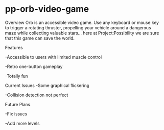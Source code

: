 # pp-orb-video-game
Overview
Orb is an accessible video game. Use any keyboard or mouse key to trigger a rotating thruster, propelling your vehicle around a dangerous maze while collecting valuable stars... here at Project:Possibility we are sure that this game can save the world.

Features

-Accessible to users with limited muscle control

-Retro one-button gameplay

-Totally fun

Current Issues
-Some graphical flickering

-Collision detection not perfect

Future Plans

-Fix issues

-Add more levels
